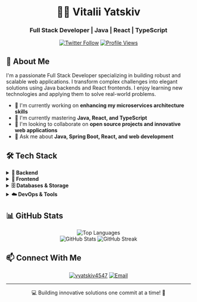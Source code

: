 <h1 align="center">👨‍💻 Vitalii Yatskiv</h1>
<h3 align="center">Full Stack Developer | Java | React | TypeScript</h3>

<div align="center">
  
[![Twitter Follow](https://img.shields.io/twitter/follow/vyatskiv4547?logo=twitter&style=for-the-badge)](https://twitter.com/vyatskiv4547)
[![Profile Views](https://komarev.com/ghpvc/?username=vitalik2705&label=Profile%20views&color=0e75b6&style=flat)](https://github.com/vitalik2705)

</div>

## 🚀 About Me

I'm a passionate Full Stack Developer specializing in building robust and scalable web applications. I transform complex challenges into elegant solutions using Java backends and React frontends. I enjoy learning new technologies and applying them to solve real-world problems.

- 🔭 I'm currently working on **enhancing my microservices architecture skills**
- 🌱 I'm currently mastering **Java, React, and TypeScript**
- 👯 I'm looking to collaborate on **open source projects and innovative web applications**
- 💬 Ask me about **Java, Spring Boot, React, and web development**

## 🛠️ Tech Stack

<details>
<summary><b>🔗 Backend</b></summary>
<br>
<p align="left">
  <a href="https://www.java.com" target="_blank" rel="noreferrer"><img src="https://raw.githubusercontent.com/devicons/devicon/master/icons/java/java-original.svg" alt="java" width="40" height="40"/></a>
  <a href="https://spring.io/" target="_blank" rel="noreferrer"><img src="https://www.vectorlogo.zone/logos/springio/springio-icon.svg" alt="spring" width="40" height="40"/></a>
  <a href="https://www.python.org" target="_blank" rel="noreferrer"><img src="https://raw.githubusercontent.com/devicons/devicon/master/icons/python/python-original.svg" alt="python" width="40" height="40"/></a>
</p>
</details>

<details>
<summary><b>🎨 Frontend</b></summary>
<br>
<p align="left">
  <a href="https://reactjs.org/" target="_blank" rel="noreferrer"><img src="https://raw.githubusercontent.com/devicons/devicon/master/icons/react/react-original-wordmark.svg" alt="react" width="40" height="40"/></a>
  <a href="https://www.typescriptlang.org/" target="_blank" rel="noreferrer"><img src="https://raw.githubusercontent.com/devicons/devicon/master/icons/typescript/typescript-original.svg" alt="typescript" width="40" height="40"/></a>
  <a href="https://developer.mozilla.org/en-US/docs/Web/JavaScript" target="_blank" rel="noreferrer"><img src="https://raw.githubusercontent.com/devicons/devicon/master/icons/javascript/javascript-original.svg" alt="javascript" width="40" height="40"/></a>
  <a href="https://www.w3.org/html/" target="_blank" rel="noreferrer"><img src="https://raw.githubusercontent.com/devicons/devicon/master/icons/html5/html5-original-wordmark.svg" alt="html5" width="40" height="40"/></a>
  <a href="https://www.w3schools.com/css/" target="_blank" rel="noreferrer"><img src="https://raw.githubusercontent.com/devicons/devicon/master/icons/css3/css3-original-wordmark.svg" alt="css3" width="40" height="40"/></a>
  <a href="https://sass-lang.com" target="_blank" rel="noreferrer"><img src="https://raw.githubusercontent.com/devicons/devicon/master/icons/sass/sass-original.svg" alt="sass" width="40" height="40"/></a>
  <a href="https://tailwindcss.com/" target="_blank" rel="noreferrer"><img src="https://www.vectorlogo.zone/logos/tailwindcss/tailwindcss-icon.svg" alt="tailwind" width="40" height="40"/></a>
  <a href="https://getbootstrap.com" target="_blank" rel="noreferrer"><img src="https://raw.githubusercontent.com/devicons/devicon/master/icons/bootstrap/bootstrap-plain-wordmark.svg" alt="bootstrap" width="40" height="40"/></a>
  <a href="https://redux.js.org" target="_blank" rel="noreferrer"><img src="https://raw.githubusercontent.com/devicons/devicon/master/icons/redux/redux-original.svg" alt="redux" width="40" height="40"/></a>
</p>
</details>

<details>
<summary><b>🗄️ Databases & Storage</b></summary>
<br>
<p align="left">
  <a href="https://www.postgresql.org" target="_blank" rel="noreferrer"><img src="https://raw.githubusercontent.com/devicons/devicon/master/icons/postgresql/postgresql-original-wordmark.svg" alt="postgresql" width="40" height="40"/></a>
  <a href="https://www.mysql.com/" target="_blank" rel="noreferrer"><img src="https://raw.githubusercontent.com/devicons/devicon/master/icons/mysql/mysql-original-wordmark.svg" alt="mysql" width="40" height="40"/></a>
  <a href="https://www.mongodb.com/" target="_blank" rel="noreferrer"><img src="https://raw.githubusercontent.com/devicons/devicon/master/icons/mongodb/mongodb-original-wordmark.svg" alt="mongodb" width="40" height="40"/></a>
  <a href="https://redis.io" target="_blank" rel="noreferrer"><img src="https://raw.githubusercontent.com/devicons/devicon/master/icons/redis/redis-original-wordmark.svg" alt="redis" width="40" height="40"/></a>
  <a href="https://www.oracle.com/" target="_blank" rel="noreferrer"><img src="https://raw.githubusercontent.com/devicons/devicon/master/icons/oracle/oracle-original.svg" alt="oracle" width="40" height="40"/></a>
</p>
</details>

<details>
<summary><b>☁️ DevOps & Tools</b></summary>
<br>
<p align="left">
  <a href="https://www.docker.com/" target="_blank" rel="noreferrer"><img src="https://raw.githubusercontent.com/devicons/devicon/master/icons/docker/docker-original-wordmark.svg" alt="docker" width="40" height="40"/></a>
  <a href="https://aws.amazon.com" target="_blank" rel="noreferrer"><img src="https://raw.githubusercontent.com/devicons/devicon/master/icons/amazonwebservices/amazonwebservices-original-wordmark.svg" alt="aws" width="40" height="40"/></a>
</p>
</details>

## 📊 GitHub Stats

<div align="center">
  <img src="https://github-readme-stats.vercel.app/api/top-langs?username=vitalik2705&show_icons=true&locale=en&layout=compact&theme=radical" alt="Top Languages" />
</div>

<div align="center">
  <img src="https://github-readme-stats.vercel.app/api?username=vitalik2705&show_icons=true&locale=en&theme=radical" alt="GitHub Stats" />
  <img src="https://github-readme-streak-stats.herokuapp.com/?user=vitalik2705&theme=radical" alt="GitHub Streak" />
</div>

## 📫 Connect With Me

<p align="center">
  <a href="https://twitter.com/vyatskiv4547" target="blank"><img align="center" src="https://raw.githubusercontent.com/rahuldkjain/github-profile-readme-generator/master/src/images/icons/Social/twitter.svg" alt="vyatskiv4547" height="30" width="40" /></a>
  <a href="mailto:vitok2misze@gmail.com"><img align="center" src="https://img.icons8.com/fluent/48/000000/gmail.png" alt="Email" height="40" width="40" /></a>
  <!-- Add more social links as needed -->
</p>

---

<p align="center">💻 Building innovative solutions one commit at a time! 🚀</p>
